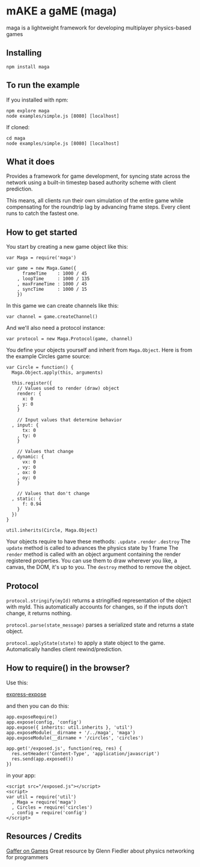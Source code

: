 mAKE a gaME (maga)
==================
maga is a lightweight framework for developing multiplayer physics-based games

Installing
----------
    npm install maga

To run the example
------------------

If you installed with npm:

    npm explore maga
    node examples/simple.js [8080] [localhost]

If cloned:

    cd maga
    node examples/simple.js [8080] [localhost]


What it does
------------
Provides a framework for game development, for syncing state 
across the network using a built-in timestep based
authority scheme with client prediction.

This means, all
clients run their own simulation of the entire game while
compensating for the roundtrip lag by advancing frame steps.
Every client runs to catch the fastest one.

How to get started
------------------
You start by creating a new game object like this:
    
    var Maga = require('maga')
    
    var game = new Maga.Game({
          frameTime    : 1000 / 45
        , loopTime     : 1000 / 135
        , maxFrameTime : 1000 / 45
        , syncTime     : 1000 / 15
        })
    
In this game we can create channels like this:

    var channel = game.createChannel()

And we'll also need a protocol instance:

    var protocol = new Maga.Protocol(game, channel)

You define your objects yourself and inherit from `Maga.Object`.
Here is from the example Circles game source:

    var Circle = function() {
      Maga.Object.apply(this, arguments)

      this.register({
        // Values used to render (draw) object
        render: {
          x: 0
        , y: 0
        }
        
        // Input values that determine behavior
      , input: {
          tx: 0
        , ty: 0
        }

        // Values that change
      , dynamic: {
          vx: 0
        , vy: 0
        , ox: 0
        , oy: 0  
        }
        
        // Values that don't change
      , static: {
          f: 0.94
        }
      })
    }

    util.inherits(Circle, Maga.Object)

Your objects require to have these methods: `.update` `.render` `.destroy`
The `update` method is called to advances the physics state by 1 frame
The `render` method is called with an object argument containing
the render registered properties. You can use them to draw wherever
you like, a canvas, the DOM, it's up to you.
The `destroy` method to remove the object.

Protocol
--------

`protocol.stringify(myId)` returns a stringified representation of the object with myId.
This automatically accounts for changes, so if the inputs don't change, it returns nothing.

`protocol.parse(state_message)` parses a serialized state and returns a state object.

`protocol.applyState(state)` to apply a state object to the game. Automatically handles client rewind/prediction.

How to require() in the browser?
--------------------------------
Use this:
    
[express-expose](https://github.com/visionmedia/express-expose)

and then you can do this:

    app.exposeRequire()
    app.expose(config, 'config')
    app.expose({ inherits: util.inherits }, 'util')
    app.exposeModule(__dirname + '/../maga', 'maga')
    app.exposeModule(__dirname + '/circles', 'circles')

    app.get('/exposed.js', function(req, res) {
      res.setHeader('Content-Type', 'application/javascript')
      res.send(app.exposed())
    })    

in your app:

    <script src="/exposed.js"></script>
    <script>
    var util = require('util')
      , Maga = require('maga')
      , Circles = require('circles')
      , config = require('config')
    </script>

Resources / Credits
-------------------
[Gaffer on Games](http://gafferongames.com/) Great resource by Glenn Fiedler about physics networking for programmers